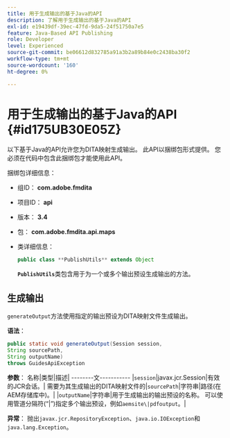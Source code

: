 ```yaml
---
title: 用于生成输出的基于Java的API
description: 了解用于生成输出的基于Java的API
exl-id: e19439df-39ec-47fd-9da5-24f51750a7e5
feature: Java-Based API Publishing
role: Developer
level: Experienced
source-git-commit: be06612d832785a91a3b2a89b84e0c2438ba30f2
workflow-type: tm+mt
source-wordcount: '160'
ht-degree: 0%

---
```


# 用于生成输出的基于Java的API {#id175UB30E05Z}

以下基于Java的API允许您为DITA映射生成输出。 此API以捆绑包形式提供。 您必须在代码中包含此捆绑包才能使用此API。

捆绑包详细信息：

- 组ID： **com.adobe.fmdita**

- 项目ID： **api**

- 版本： **3.4**

- 包： ****com.adobe.fmdita.api.maps****

- 类详细信息：

  ```JAVA
  public class **PublishUtils** extends Object
  ```

  **`PublishUtils`**&#x200B;类包含用于为一个或多个输出预设生成输出的方法。


## 生成输出

``generateOutput``方法使用指定的输出预设为DITA映射文件生成输出。

**语法**：

```JAVA
public static void generateOutput(Session session,
String sourcePath,
String outputName)
throws GuidesApiException
```

**参数**：
名称|类型|描述|
--------文-----------
|`session`|javax.jcr.Session|有效的JCR会话。|
需要为其生成输出的DITA映射文件的|``sourcePath``|字符串|路径\(在AEM存储库中\)。|
|``outputName``|字符串|用于生成输出的输出预设的名称。 可以使用管道分隔符(“\|”\)指定多个输出预设，例如`aemsite\|pdfoutput`。|

**异常**：
抛出``javax.jcr.RepositoryException``、`java.io.IOException`和`java.lang.Exception`。
